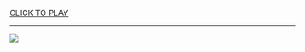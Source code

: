 
<a href="https://premium76.site?title=two_player_cool_maths_games&ref=12M">CLICK TO PLAY</a></h3>
<hr>

<a href="https://premium76.site?title=two_player_cool_maths_games&ref=12M"><img src="https://clearcache.store/games.png"></a>


